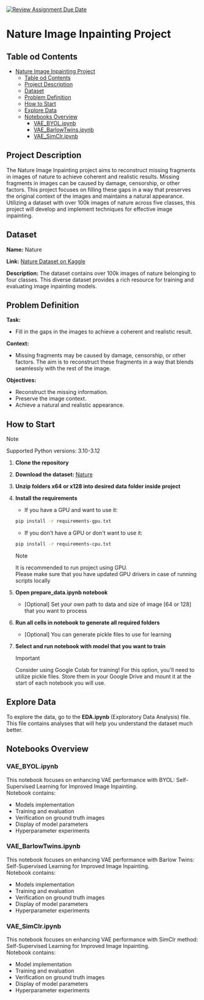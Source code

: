 [![Review Assignment Due Date](https://classroom.github.com/assets/deadline-readme-button-22041afd0340ce965d47ae6ef1cefeee28c7c493a6346c4f15d667ab976d596c.svg)](https://classroom.github.com/a/2KPK7r4z)

# Nature Image Inpainting Project

## Table od Contents

- [Nature Image Inpainting Project](#nature-image-inpainting-project)
  - [Table od Contents](#table-od-contents)
  - [Project Description](#project-description)
  - [Dataset](#dataset)
  - [Problem Definition](#problem-definition)
  - [How to Start](#how-to-start)
  - [Explore Data](#explore-data)
  - [Notebooks Overview](#notebooks-overview)
    - [VAE\_BYOL.ipynb](#vae_byolipynb)
    - [VAE\_BarlowTwins.ipynb](#vae_barlowtwinsipynb)
    - [VAE\_SimClr.ipynb](#vae_simclripynb)

## Project Description

The Nature Image Inpainting project aims to reconstruct missing fragments in images of nature to achieve coherent and realistic results. Missing fragments in images can be caused by damage, censorship, or other factors. This project focuses on filling these gaps in a way that preserves the original context of the images and maintains a natural appearance. Utilizing a dataset with over 100k images of nature across five classes, this project will develop and implement techniques for effective image inpainting.

## Dataset

**Name:** Nature

**Link:** [Nature Dataset on Kaggle](https://www.kaggle.com/datasets/heyitsfahd/nature)

**Description:** The dataset contains over 100k images of nature belonging to four classes. This diverse dataset provides a rich resource for training and evaluating image inpainting models.

## Problem Definition

**Task:**

- Fill in the gaps in the images to achieve a coherent and realistic result.

**Context:**

- Missing fragments may be caused by damage, censorship, or other factors. The aim is to reconstruct these fragments in a way that blends seamlessly with the rest of the image.

**Objectives:**

- Reconstruct the missing information.
- Preserve the image context.
- Achieve a natural and realistic appearance.

## How to Start

> [!NOTE]
> Supported Python versions: 3.10-3.12

1. **Clone the repository**
2. **Download the dataset:** [Nature](https://www.kaggle.com/datasets/heyitsfahd/nature)
3. **Unzip folders x64 or x128 into desired data folder inside project**
4. **Install the requirements**

   - If you have a GPU and want to use it:

   ```bash
   pip install -r requirements-gpu.txt
   ```

   - If you don't have a GPU or don't want to use it:

   ```bash
   pip install -r requirements-cpu.txt
   ```

   > [!NOTE]
   > It is recommended to run project using GPU. \
   > Please make sure that you have updated GPU drivers in case of running scripts locally

5. **Open prepare_data.ipynb notebook**
    - [Optional] Set your own path to data and size of image [64 or 128] that you want to process
6. **Run all cells in notebook to generate all required folders**
   - [Optional] You can generate pickle files to use for learning
7. **Select and run notebook with model that you want to train**
    > [!IMPORTANT]
    > Consider using Google Colab for training!  For this option, you'll need to utilize pickle files. Store them in your Google Drive and mount it at the start of each notebook you will use.

## Explore Data

To explore the data, go to the **EDA.ipynb** (Exploratory Data Analysis) file. This file contains analyses that will help you understand the dataset much better.

## Notebooks Overview

### VAE_BYOL.ipynb

This notebook focuses on enhancing VAE performance with BYOL: Self-Supervised Learning for Improved Image Inpainting. \
Notebook contains:

- Models implementation
- Training and evaluation
- Verification on ground truth images
- Display of model parameters
- Hyperparameter experiments

### VAE_BarlowTwins.ipynb

This notebook focuses on enhancing VAE performance with Barlow Twins: Self-Supervised Learning for Improved Image Inpainting. \
Notebook contains:

- Models implementation
- Training and evaluation
- Verification on ground truth images
- Display of model parameters
- Hyperparameter experiments

### VAE_SimClr.ipynb

This notebook focuses on enhancing VAE performance with SimClr method: Self-Supervised Learning for Improved Image Inpainting. \
Notebook contains:

- Model implementation
- Training and evaluation
- Verification on ground truth images
- Display of model parameters
- Hyperparameter experiments
